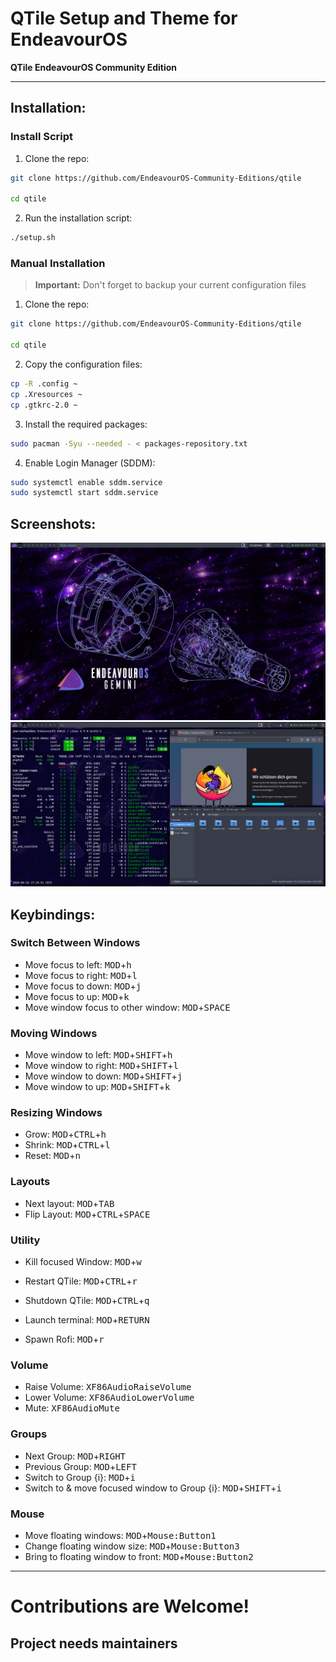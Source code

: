 # QTile Setup and Theme for EndeavourOS

**QTile EndeavourOS Community Edition**

---

## Installation:

### Install Script

1. Clone the repo:

```bash
git clone https://github.com/EndeavourOS-Community-Editions/qtile

cd qtile
```

2. Run the installation script:

```bash
./setup.sh
```

### Manual Installation

> **Important:** Don't forget to backup your current configuration files

1. Clone the repo:

```bash
git clone https://github.com/EndeavourOS-Community-Editions/qtile

cd qtile
```

2. Copy the configuration files:

```bash
cp -R .config ~
cp .Xresources ~
cp .gtkrc-2.0 ~
```

3. Install the required packages:

```bash
sudo pacman -Syu --needed - < packages-repository.txt
```

4. Enable Login Manager (SDDM):

```bash
sudo systemctl enable sddm.service
sudo systemctl start sddm.service
```

## Screenshots:

![screenshot_1](assets/screenshot_1.png)
![screenshot_2](assets/screenshot_2.png)

## Keybindings:

### Switch Between Windows

-   Move focus to left: <kbd>MOD</kbd>+<kbd>h</kbd>
-   Move focus to right: <kbd>MOD</kbd>+<kbd>l</kbd>
-   Move focus to down: <kbd>MOD</kbd>+<kbd>j</kbd>
-   Move focus to up: <kbd>MOD</kbd>+<kbd>k</kbd>
-   Move window focus to other window: <kbd>MOD</kbd>+<kbd>SPACE</kbd>

### Moving Windows

-   Move window to left: <kbd>MOD</kbd>+<kbd>SHIFT</kbd>+<kbd>h</kbd>
-   Move window to right: <kbd>MOD</kbd>+<kbd>SHIFT</kbd>+<kbd>l</kbd>
-   Move window to down: <kbd>MOD</kbd>+<kbd>SHIFT</kbd>+<kbd>j</kbd>
-   Move window to up: <kbd>MOD</kbd>+<kbd>SHIFT</kbd>+<kbd>k</kbd>

### Resizing Windows

-   Grow: <kbd>MOD</kbd>+<kbd>CTRL</kbd>+<kbd>h</kbd>
-   Shrink: <kbd>MOD</kbd>+<kbd>CTRL</kbd>+<kbd>l</kbd>
-   Reset: <kbd>MOD</kbd>+<kbd>n</kbd>

### Layouts

-   Next layout: <kbd>MOD</kbd>+<kbd>TAB</kbd>
-   Flip Layout: <kbd>MOD</kbd>+<kbd>CTRL</kbd>+<kbd>SPACE</kbd>

### Utility

-   Kill focused Window: <kbd>MOD</kbd>+<kbd>w</kbd>

-   Restart QTile: <kbd>MOD</kbd>+<kbd>CTRL</kbd>+<kbd>r</kbd>
-   Shutdown QTile: <kbd>MOD</kbd>+<kbd>CTRL</kbd>+<kbd>q</kbd>
-   Launch terminal: <kbd>MOD</kbd>+<kbd>RETURN</kbd>
-   Spawn Rofi: <kbd>MOD</kbd>+<kbd>r</kbd>

### Volume

-   Raise Volume: <kbd>XF86AudioRaiseVolume</kbd>
-   Lower Volume: <kbd>XF86AudioLowerVolume</kbd>
-   Mute: <kbd>XF86AudioMute</kbd>

### Groups

-   Next Group: <kbd>MOD</kbd>+<kbd>RIGHT</kbd>
-   Previous Group: <kbd>MOD</kbd>+<kbd>LEFT</kbd>
-   Switch to Group {i}: <kbd>MOD</kbd>+<kbd>i</kbd>
-   Switch to & move focused window to Group {i}: <kbd>MOD</kbd>+<kbd>SHIFT</kbd>+<kbd>i</kbd>

### Mouse

-   Move floating windows: <kbd>MOD</kbd>+<kbd>Mouse:Button1</kbd>
-   Change floating window size: <kbd>MOD</kbd>+<kbd>Mouse:Button3</kbd>
-   Bring to floating window to front: <kbd>MOD</kbd>+<kbd>Mouse:Button2</kbd>

---

# Contributions are Welcome!

## Project needs maintainers
